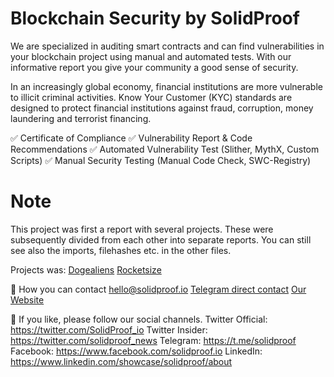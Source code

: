# Blockchain Security by SolidProof

 We are specialized in auditing smart contracts and can find vulnerabilities in your blockchain project using manual and automated tests. With our informative report you give your community a good sense of security.

In an increasingly global economy, financial institutions are more vulnerable to illicit criminal activities. Know Your Customer (KYC) standards are designed to protect financial institutions against fraud, corruption, money laundering and terrorist financing.


✅  Certificate of Compliance
✅  Vulnerability Report & Code Recommendations
✅  Automated Vulnerability Test (Slither, MythX, Custom Scripts)
✅  Manual Security Testing (Manual Code Check, SWC-Registry)

# Note

This project was first a report with several projects. These were subsequently divided from each other into separate reports. You can still see also the imports, filehashes etc. in the other files.

Projects was:
[Dogealiens](https://github.com/solidproof/projects/tree/main/Dogeliens)
[Rocketsize](https://github.com/solidproof/projects/tree/main/Rocketsize)

📱 How you can contact
[hello@solidproof.io](mailto:hello@solidproof.io)
[Telegram direct contact](http://t.me/solidproof_io)
[Our Website](https://solidproof.io/)


🔔 If you like, please follow our social channels.
Twitter Official: https://twitter.com/SolidProof_io
Twitter Insider: https://twitter.com/solidproof_news
Telegram: https://t.me/solidproof
Facebook: https://www.facebook.com/solidproof.io
LinkedIn: https://www.linkedin.com/showcase/solidproof/about
